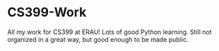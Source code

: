 # CS399-Work

All my work for CS399 at ERAU! Lots of good Python learning. Still not organized in a great way, but good enough to be made public.

